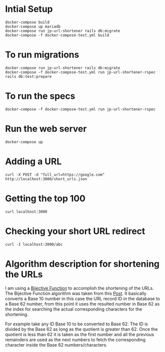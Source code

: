 # Intial Setup

    docker-compose build
    docker-compose up mariadb
    docker-compose run jp-url-shortener rails db:migrate
    docker-compose -f docker-compose-test.yml build

# To run migrations

    docker-compose run jp-url-shortener rails db:migrate
    docker-compose -f docker-compose-test.yml run jp-url-shortener-rspec rails db:test:prepare

# To run the specs

    docker-compose -f docker-compose-test.yml run jp-url-shortener-rspec

# Run the web server

    docker-compose up

# Adding a URL

    curl -X POST -d "full_url=https://google.com" http://localhost:3000/short_urls.json

# Getting the top 100

    curl localhost:3000

# Checking your short URL redirect

    curl -I localhost:3000/abc
    
# Algorithm description for shortening the URLs

I am using a [Bijective Function](https://en.wikipedia.org/wiki/Bijection) to accomplish the shortening of the URLs.
The Bijective Function algorithm was taken from this [Post](https://www.geeksforgeeks.org/how-to-design-a-tiny-url-or-url-shortener/). 
It basically converts a Base 10 number in this case the URL record ID in the database to a Base 62 number, from this point
it uses the resulted number in Base 62 as the index for searching the actual corresponding characters for the shortening.

For example take any ID Base 10 to be converted to Base 62. The ID is divided by the Base 62 as long as the 
quotient is greater than 62. Once the quotient is less than 62 it is taken as the first number and all the previous
remainders are used as the next numbers to fetch the corresponding character inside the Base 62 numbers/characters.

